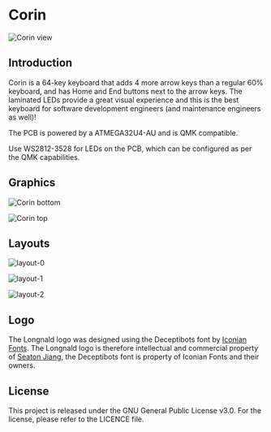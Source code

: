 # Corin

![Corin view](https://cdn.jsdelivr.net/gh/longnald/corin@1.0/view/view-corin.jpg)

## Introduction

Corin is a 64-key keyboard that adds 4 more arrow keys than a regular 60% keyboard, and has Home and End buttons next to the arrow keys. The laminated LEDs provide a great visual experience and this is the best keyboard for software development engineers (and maintenance engineers as well)!

The PCB is powered by a ATMEGA32U4-AU and is QMK compatible.

Use WS2812-3528 for LEDs on the PCB, which can be configured as per the QMK capabilities.

## Graphics

![Corin bottom](https://cdn.jsdelivr.net/gh/longnald/corin@1.0/graphics/bottom_render.svg)

![Corin top](https://cdn.jsdelivr.net/gh/longnald/corin@1.0/graphics/top_render.svg)

## Layouts

![layout-0](https://cdn.jsdelivr.net/gh/longnald/corin@1.0/layout/level-0/layout-0.png)

![layout-1](https://cdn.jsdelivr.net/gh/longnald/corin@1.0/layout/level-1/layout-1.png)

![layout-2](https://cdn.jsdelivr.net/gh/longnald/corin@1.0/layout/level-2/layout-2.png)

## Logo

The Longnald logo was designed using the Deceptibots font by [Iconian Fonts](http://www.iconian.com/index.html). The Longnald logo is therefore intellectual and commercial property of [Seaton Jiang](https://github.com/seatonjiang), the Deceptibots font is property of Iconian Fonts and their owners.

## License

This project is released under the GNU General Public License v3.0. For the license, please refer to the LICENCE file.
